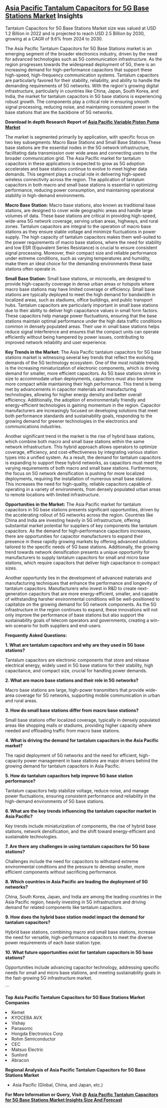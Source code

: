 <h2><a href="https://www.verifiedmarketreports.com/download-sample/?rid=265528&amp;utm_source=Github-Feb&amp;utm_medium=219" target="_blank">Asia Pacific Tantalum Capacitors for 5G Base Stations Market</a> Insights</h2><p>Tantalum Capacitors for 5G Base Stations Market size was valued at USD 1.2 Billion in 2022 and is projected to reach USD 2.5 Billion by 2030, growing at a CAGR of 9.6% from 2024 to 2030.</p><p><p>The Asia Pacific Tantalum Capacitors for 5G Base Stations market is an emerging segment of the broader electronics industry, driven by the need for advanced technologies such as 5G communication infrastructure. As the region progresses towards the widespread deployment of 5G, there is an increasing demand for high-performance capacitors that support these high-speed, high-frequency communication systems. Tantalum capacitors are particularly favored for their stability, reliability, and ability to handle the demanding requirements of 5G networks. With the region's growing digital infrastructure, particularly in countries like China, Japan, South Korea, and India, the market for tantalum capacitors in 5G base stations is experiencing robust growth. The components play a critical role in ensuring smooth signal processing, reducing noise, and maintaining consistent power in the base stations that are the backbone of 5G networks. <p><strong>Download In depth Research Report of <a href="https://www.verifiedmarketreports.com/download-sample/?rid=236118&amp;utm_source=Pulse-Dec&amp;utm_medium=219" target="_blank">Asia Pacific Variable Piston Pump Market</a></strong></p> The market is segmented primarily by application, with specific focus on two key subsegments: Macro Base Stations and Small Base Stations. These base stations are the essential nodes in the 5G network infrastructure, facilitating data transmission over wide areas and connecting users to the broader communication grid. The Asia Pacific market for tantalum capacitors in these applications is expected to grow as 5G adoption accelerates and base stations continue to evolve to meet higher data demands. This segment plays a crucial role in delivering high-speed wireless connectivity across the region. The application of tantalum capacitors in both macro and small base stations is essential in optimizing performance, reducing power consumption, and maintaining operational stability in high-demand environments. <p><strong>Macro Base Station:</strong> Macro base stations, also known as traditional base stations, are designed to cover wide geographic areas and handle large volumes of data. These base stations are critical in providing high-speed, wide-area 5G network coverage, serving urban areas, highways, and rural zones. Tantalum capacitors are integral to the operation of macro base stations as they ensure stable voltage and minimize fluctuations in power supply. The high capacity of tantalum capacitors makes them well-suited to the power requirements of macro base stations, where the need for stability and low ESR (Equivalent Series Resistance) is crucial to ensure consistent signal processing. Moreover, their compact size and reliable performance under extreme conditions, such as varying temperatures and humidity, make them an ideal choice for the demanding environments these base stations often operate in. <p><strong>Small Base Station:</strong> Small base stations, or microcells, are designed to provide high-capacity coverage in dense urban areas or hotspots where macro base stations may have limited coverage or efficiency. Small base stations are typically deployed to meet the high demand for bandwidth in localized areas, such as stadiums, office buildings, and public transport hubs. Tantalum capacitors are particularly important in small base stations due to their ability to deliver high capacitance values in small form factors. These capacitors help manage power fluctuations, ensuring that the base stations maintain optimal performance under the high data traffic conditions common in densely populated areas. Their use in small base stations helps reduce signal interference and ensures that the compact units can operate efficiently without being hampered by power issues, contributing to improved network reliability and user experience. <p><strong>Key Trends in the Market:</strong> The Asia Pacific tantalum capacitors for 5G base stations market is witnessing several key trends that reflect the evolving demands of the 5G technology ecosystem. One of the most notable trends is the increasing miniaturization of electronic components, which is driving demand for smaller, more efficient capacitors. As 5G base stations shrink in size to accommodate urban deployments, capacitors must also become more compact while maintaining their high performance. This trend is being met by advancements in capacitor materials and manufacturing technologies, allowing for higher energy density and better overall efficiency. Additionally, the adoption of environmentally friendly and energy-efficient technologies is gaining momentum in the region. Capacitor manufacturers are increasingly focused on developing solutions that meet both performance standards and sustainability goals, responding to the growing demand for greener technologies in the electronics and communications industries. <p>Another significant trend in the market is the rise of hybrid base stations, which combine both macro and small base stations within the same network infrastructure. This hybrid approach allows operators to optimize coverage, efficiency, and cost-effectiveness by integrating various station types into a unified system. As a result, the demand for tantalum capacitors is expanding to support these hybrid networks, as capacitors must meet the varying requirements of both macro and small base stations. Furthermore, the focus on 5G network densification is pushing for more localized deployments, requiring the installation of numerous small base stations. This increases the need for high-quality, reliable capacitors capable of operating in a variety of environments, from densely populated urban areas to remote locations with limited infrastructure. <p><strong>Opportunities in the Market:</strong> The Asia Pacific market for tantalum capacitors in 5G base stations presents significant opportunities, driven by the accelerating rollout of 5G networks across the region. Countries like China and India are investing heavily in 5G infrastructure, offering substantial market potential for suppliers of key components like tantalum capacitors. As the demand for high-performance capacitors increases, there are opportunities for capacitor manufacturers to expand their presence in these rapidly growing markets by offering advanced solutions tailored to the specific needs of 5G base stations. Additionally, the growing trend towards network densification presents a unique opportunity for manufacturers to supply tantalum capacitors for small and micro base stations, which require capacitors that deliver high capacitance in compact sizes. <p>Another opportunity lies in the development of advanced materials and manufacturing techniques that enhance the performance and longevity of tantalum capacitors. Manufacturers who invest in R&D to create next-generation capacitors that are more energy-efficient, smaller, and capable of withstanding harsher environmental conditions will be well-positioned to capitalize on the growing demand for 5G network components. As the 5G infrastructure in the region continues to expand, these innovations will not only improve the performance of base stations but also support the sustainability goals of telecom operators and governments, creating a win-win scenario for both suppliers and end-users. <p><strong>Frequently Asked Questions:</strong></p> <p><strong>1. What are tantalum capacitors and why are they used in 5G base stations?</strong></p> <p>Tantalum capacitors are electronic components that store and release electrical energy, widely used in 5G base stations for their stability, high capacitance, and compact size, crucial for handling power demands.</p> <p><strong>2. What are macro base stations and their role in 5G networks?</strong></p> <p>Macro base stations are large, high-power transmitters that provide wide-area coverage for 5G networks, supporting mobile communication in urban and rural areas.</p> <p><strong>3. How do small base stations differ from macro base stations?</strong></p> <p>Small base stations offer localized coverage, typically in densely populated areas like shopping malls or stadiums, providing higher capacity where needed and offloading traffic from macro base stations.</p> <p><strong>4. What is driving the demand for tantalum capacitors in the Asia Pacific market?</strong></p> <p>The rapid deployment of 5G networks and the need for efficient, high-capacity power management in base stations are major drivers behind the growing demand for tantalum capacitors in Asia Pacific.</p> <p><strong>5. How do tantalum capacitors help improve 5G base station performance?</strong></p> <p>Tantalum capacitors help stabilize voltage, reduce noise, and manage power fluctuations, ensuring consistent performance and reliability in the high-demand environments of 5G base stations.</p> <p><strong>6. What are the key trends influencing the tantalum capacitor market in Asia Pacific?</strong></p> <p>Key trends include miniaturization of components, the rise of hybrid base stations, network densification, and the shift toward energy-efficient and sustainable technologies.</p> <p><strong>7. Are there any challenges in using tantalum capacitors for 5G base stations?</strong></p> <p>Challenges include the need for capacitors to withstand extreme environmental conditions and the pressure to develop smaller, more efficient components without sacrificing performance.</p> <p><strong>8. Which countries in Asia Pacific are leading the deployment of 5G networks?</strong></p> <p>China, South Korea, Japan, and India are among the leading countries in the Asia Pacific region, heavily investing in 5G infrastructure and driving demand for related components like tantalum capacitors.</p> <p><strong>9. How does the hybrid base station model impact the demand for tantalum capacitors?</strong></p> <p>Hybrid base stations, combining macro and small base stations, increase the need for versatile, high-performance capacitors to meet the diverse power requirements of each base station type.</p> <p><strong>10. What future opportunities exist for tantalum capacitors in 5G base stations?</strong></p> <p>Opportunities include advancing capacitor technology, addressing specific needs for small and micro base stations, and meeting sustainability goals in the fast-growing 5G infrastructure market.</p> ```</p><p><strong>Top Asia Pacific Tantalum Capacitors for 5G Base Stations Market Companies</strong></p><div data-test-id=""><p><li>Kemet</li><li> KYOCERA AVX</li><li> Vishay</li><li> Panasonic</li><li> Hongda Electronics Corp</li><li> Rohm Semiconductor</li><li> CEC</li><li> Matsuo Electric</li><li> Sunlord</li><li> Abracon</li></p><div><strong>Regional Analysis of&nbsp;Asia Pacific Tantalum Capacitors for 5G Base Stations Market</strong></div><ul><li dir="ltr"><p dir="ltr">Asia Pacific (Global, China, and Japan, etc.)</p></li></ul><p><strong>For More Information or Query, Visit @&nbsp;</strong><strong><a href="https://www.verifiedmarketreports.com/product/tantalum-capacitors-for-5g-base-stations-market/?utm_source=Github-Feb&amp;utm_medium=219" target="_blank">Asia Pacific Tantalum Capacitors for 5G Base Stations Market Insights Size And Forecast</a></strong></p></div><h2>&nbsp;</h2><div data-test-id="">&nbsp;</div>
